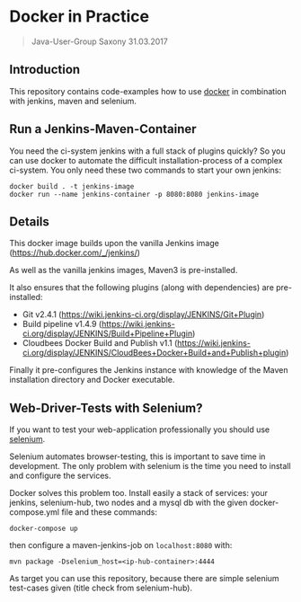 # Docker in Practice
>Java-User-Group Saxony 31.03.2017

## Introduction

This repository contains code-examples how to use [docker](www.docker.com) in combination with jenkins, maven and selenium.

## Run a Jenkins-Maven-Container

You need the ci-system jenkins with a full stack of plugins quickly?
So you can use docker to automate the difficult installation-process of a complex ci-system.
You only need these two commands to start your own jenkins:

```
docker build . -t jenkins-image
docker run --name jenkins-container -p 8080:8080 jenkins-image
```

## Details

This docker image builds upon the vanilla Jenkins image (https://hub.docker.com/_/jenkins/)

As well as the vanilla jenkins images, Maven3 is pre-installed.

It also ensures that the following plugins (along with dependencies) are pre-installed:

* Git v2.4.1 (https://wiki.jenkins-ci.org/display/JENKINS/Git+Plugin)
* Build pipeline v1.4.9 (https://wiki.jenkins-ci.org/display/JENKINS/Build+Pipeline+Plugin)
* Cloudbees Docker Build and Publish v1.1 (https://wiki.jenkins-ci.org/display/JENKINS/CloudBees+Docker+Build+and+Publish+plugin)

Finally it pre-configures the Jenkins instance with knowledge of the Maven installation directory and Docker executable.

## Web-Driver-Tests with Selenium?

If you want to test your web-application professionally you should use [selenium](http://docs.seleniumhq.org/docs/07_selenium_grid.jsp ).

Selenium automates browser-testing, this is important to save time in development.
The only problem with selenium is the time you need to install and configure the services.

Docker solves this problem too. 
Install easily a stack of services: your jenkins, selenium-hub, two nodes and a mysql db with the given docker-compose.yml file and these commands:

```
docker-compose up
```
then configure a maven-jenkins-job on `localhost:8080` with:
```
mvn package -Dselenium_host=<ip-hub-container>:4444
```
As target you can use this repository, because there are simple selenium test-cases given (title check from selenium-hub).

